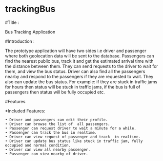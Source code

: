 # trackingBus

#Title : 

Bus Tracking Application

#Introduction :

The prototype application will have two sides i.e driver and passenger where both geolocation data will be sent to the database.
Passengers can find the nearest public bus, track it and get the estimated arrival time with the distance between them. They can send requests
to the driver to wait for them, and view the bus status. Driver can also find all the passengers nearby and respond to the passengers 
if they are requested to wait. They also can update the bus status. For example: if they are stuck in traffic jams for hours then
status will be stuck in traffic jams, if  the bus is full of passengers then status will be fully occupied etc.

#Features

*Included Features:

    • Driver and passengers can edit their profile.
    • Driver can browse the list of  all passengers.
    • Passenger can request driver to wait a minute for a while.
    • Passenger can track the bus in realtime.
    • Driver can view request of passenger and track  in realtime.
    • Driver can update bus status like stuck in traffic jam, fully occupied and normal condition.
    • Driver can view all nearby passenger.
    • Passenger can view nearby of driver.
    
    

